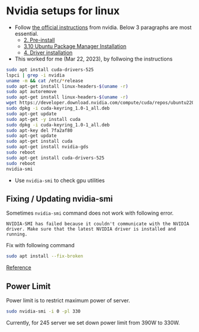# Nvidia setups for linux

* Follow [the official instructions](https://docs.nvidia.com/cuda/cuda-installation-guide-linux/index.html#) from nvidia. Below 3 paragraphs are most essential.
    - [2. Pre-install](https://docs.nvidia.com/cuda/cuda-installation-guide-linux/index.html#pre-installation-actions)
    - [3.10 Ubuntu Package Manager Installation](https://docs.nvidia.com/cuda/cuda-installation-guide-linux/index.html#package-manager-installation)
    - [4. Driver installation](https://docs.nvidia.com/cuda/cuda-installation-guide-linux/index.html#driver-installation)
* This worked for me (Mar 22, 2023), by follwoing the instructions
```bash
sudo apt install cuda-drivers-525
lspci | grep -i nvidia
uname -m && cat /etc/*release
sudo apt-get install linux-headers-$(uname -r)
sudo apt autoremove
sudo apt-get install linux-headers-$(uname -r)
wget https://developer.download.nvidia.com/compute/cuda/repos/ubuntu2204/x86_64/cuda-keyring_1.0-1_all.deb
sudo dpkg -i cuda-keyring_1.0-1_all.deb
sudo apt-get update
sudo apt-get -y install cuda
sudo dpkg -i cuda-keyring_1.0-1_all.deb
sudo apt-key del 7fa2af80
sudo apt-get update
sudo apt-get install cuda
sudo apt-get install nvidia-gds
sudo reboot
sudo apt-get install cuda-drivers-525
sudo reboot
nvidia-smi
```

* Use `nvidia-smi` to check gpu utilities

## Fixing / Updating nvidia-smi
Sometimes `nvidia-smi` command does not work with following error.
```text title="NVIDIA-SMI Error"
NVIDIA-SMI has failed because it couldn't communicate with the NVIDIA driver. Make sure that the latest NVIDIA driver is installed and running.
```

Fix with following command
```bash
sudo apt install --fix-broken
```
[Reference](https://forums.developer.nvidia.com/t/nvidia-smi-has-failed-because-it-couldnt-communicate-with-the-nvidia-driver-make-sure-that-the-latest-nvidia-driver-is-installed-and-running/197141/4)

## Power Limit

Power limit is to restrict maximum power of server.
```bash
sudo nvidia-smi -i 0 -pl 330
```

Currently, for 245 server we set down power limit from 390W to 330W.